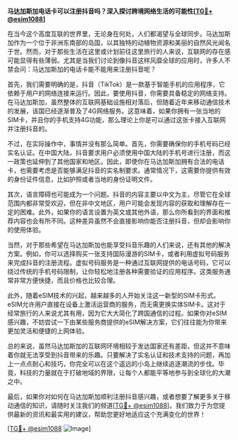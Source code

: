 **马达加斯加电话卡可以注册抖音吗？深入探讨跨境网络生活的可能性[[TG💪+ @esim1088](https://t.me/s/esim1088)]**

在当今这个高度互联的世界里，无论身在何处，人们都渴望与全球同步。马达加斯加作为一个位于非洲东南部的岛国，以其独特的动植物资源和美丽的自然风光闻名于世。然而，对于那些生活在这里或计划前往这里旅行的人来说，互联网的存在感可能显得有些薄弱。尤其是当我们讨论到像抖音这样风靡全球的应用时，许多人不禁会问：马达加斯加的电话卡能不能用来注册抖音呢？

首先，我们需要明确的是，抖音（TikTok）是一款基于智能手机的应用程序，它依赖于用户的网络连接来运行。因此，要使用抖音，你需要具备稳定的网络支持。在马达加斯加，虽然整体的互联网基础设施相对落后，但随着近年来移动通信技术的发展，该国已经逐渐普及了4G网络服务。这意味着，如果你拥有一张当地的SIM卡，并且你的手机支持4G功能，那么理论上你是可以通过这张卡接入互联网并注册抖音的。

不过，在实际操作中，事情并没有那么简单。首先，你需要确保你的手机号码已经实名认证。在中国大陆，抖音要求用户必须使用中国大陆的手机号进行注册，而这一政策也延伸到了其他国家和地区。因此，即使你在马达加斯加拥有合法的电话卡，也需要考虑是否能够满足抖音的实名制要求。通常情况下，这需要你提供有效的身份证件信息，比如护照或者当地的身份证明文件。

其次，语言障碍也可能成为一个问题。抖音的内容主要以中文为主，尽管它在全球范围内都非常受欢迎，但在非中文地区，用户可能会发现内容的获取和理解存在一定的困难。此外，如果你的语言设置为英文或其他外语，那么你所看到的界面和推荐内容也会有所不同。这种差异虽然不会直接影响你能否注册抖音，但却会影响你的使用体验。

当然，对于那些希望在马达加斯加也能享受抖音乐趣的人们来说，还有其他的解决方案。例如，你可以选择购买一张支持国际漫游的SIM卡，或者利用虚拟号码服务来完成抖音的注册流程。虚拟号码服务是一种通过互联网提供的电话号码，它可以绕过传统的手机号码限制，让你轻松地注册各种需要验证的应用程序。这类服务通常非常方便快捷，而且价格也比较合理。

此外，随着eSIM技术的兴起，越来越多的人开始关注这一新型的SIM卡形式。eSIM允许用户直接在设备上激活运营商的服务，而无需更换实体SIM卡。这对于经常旅行的人来说尤其有用，因为它大大简化了跨国通信的过程。如果你对eSIM感兴趣，不妨尝试一下由某些服务商提供的eSIM解决方案，它们往往能为你带来更加灵活和便捷的上网体验。

总的来说，虽然马达加斯加的互联网环境相较于发达国家还有差距，但这并不意味着你就无法享受到抖音带来的乐趣。只要解决了实名认证和技术支持的问题，再加上一点点耐心和技巧，你完全可以在这个遥远的小岛上继续追逐潮流的步伐。毕竟，科技的力量就在于打破地域的界限，让每个人都能平等地参与到全球化的大潮之中。

最后，如果你对如何在马达加斯加顺利注册抖音感兴趣，或者想要了解更多关于移动通信的知识，请随时关注我们的频道[[TG💪+ @esim1088](https://t.me/s/esim1088)]。我们致力于为您提供最新的资讯和最实用的建议，帮助您更好地适应这个充满变化的世界！ 

[[TG💪+ @esim1088](https://t.me/s/esim1088) ![Image](https://i.postimg.cc/4NQfJmqS/Snipaste-2025-05-13-00-14-12.png)]